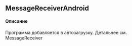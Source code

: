 ## MessageReceiverAndroid

#### Описание

Программа добавляется в автозагрузку.
Детальнее см. MessageReceiver
